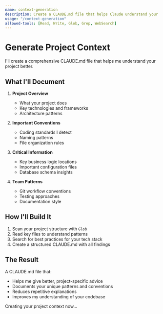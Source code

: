```yaml
---
name: context-generation
description: Create a CLAUDE.md file that helps Claude understand your project
usage: "/context-generation"
allowed-tools: [Read, Write, Glob, Grep, WebSearch]
---
```


# Generate Project Context

I'll create a comprehensive CLAUDE.md file that helps me understand your project better.

## What I'll Document

1. **Project Overview**
   - What your project does
   - Key technologies and frameworks
   - Architecture patterns

2. **Important Conventions**
   - Coding standards I detect
   - Naming patterns
   - File organization rules

3. **Critical Information**
   - Key business logic locations
   - Important configuration files
   - Database schema insights

4. **Team Patterns**
   - Git workflow conventions
   - Testing approaches
   - Documentation style

## How I'll Build It

1. Scan your project structure with `Glob`
2. Read key files to understand patterns
3. Search for best practices for your tech stack
4. Create a structured CLAUDE.md with all findings

## The Result

A CLAUDE.md file that:
- Helps me give better, project-specific advice
- Documents your unique patterns and conventions
- Reduces repetitive explanations
- Improves my understanding of your codebase

Creating your project context now...